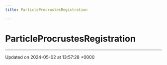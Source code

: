 ```yaml
---
title: ParticleProcrustesRegistration

---
```


# ParticleProcrustesRegistration





-------------------------------

Updated on 2024-05-02 at 13:57:28 +0000